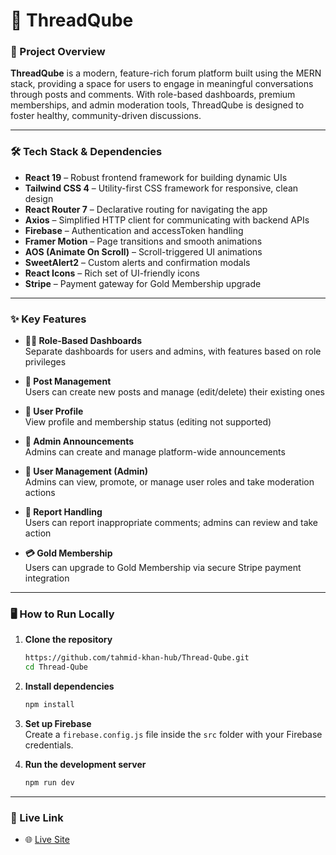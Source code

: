 # 💬 ThreadQube

### 📝 Project Overview  
**ThreadQube** is a modern, feature-rich forum platform built using the MERN stack, providing a space for users to engage in meaningful conversations through posts and comments. With role-based dashboards, premium memberships, and admin moderation tools, ThreadQube is designed to foster healthy, community-driven discussions.

---

### 🛠 Tech Stack & Dependencies  
- **React 19** – Robust frontend framework for building dynamic UIs  
- **Tailwind CSS 4** – Utility-first CSS framework for responsive, clean design  
- **React Router 7** – Declarative routing for navigating the app  
- **Axios** – Simplified HTTP client for communicating with backend APIs  
- **Firebase** – Authentication and accessToken handling  
- **Framer Motion** – Page transitions and smooth animations  
- **AOS (Animate On Scroll)** – Scroll-triggered UI animations  
- **SweetAlert2** – Custom alerts and confirmation modals  
- **React Icons** – Rich set of UI-friendly icons  
- **Stripe** – Payment gateway for Gold Membership upgrade  

---

### ✨ Key Features  
- **🧑‍💼 Role-Based Dashboards**  
  Separate dashboards for users and admins, with features based on role privileges  

- **📝 Post Management**  
  Users can create new posts and manage (edit/delete) their existing ones  

- **👤 User Profile**  
  View profile and membership status (editing not supported)  

- **📢 Admin Announcements**  
  Admins can create and manage platform-wide announcements  

- **👥 User Management (Admin)**  
  Admins can view, promote, or manage user roles and take moderation actions  

- **🚩 Report Handling**  
  Users can report inappropriate comments; admins can review and take action  

- **💳 Gold Membership**  
  Users can upgrade to Gold Membership via secure Stripe payment integration  

---

### 🖥️ How to Run Locally  

1. **Clone the repository**
   ```bash
   https://github.com/tahmid-khan-hub/Thread-Qube.git
   cd Thread-Qube

   
2. **Install dependencies**
   ```bash
   npm install
   ```

3. **Set up Firebase**  
   Create a `firebase.config.js` file inside the `src` folder with your Firebase credentials.

4. **Run the development server**
   ```bash
   npm run dev
   ```

---

### 🔗 Live Link  
- 🌐 [Live Site](https://threadqube.netlify.app)
